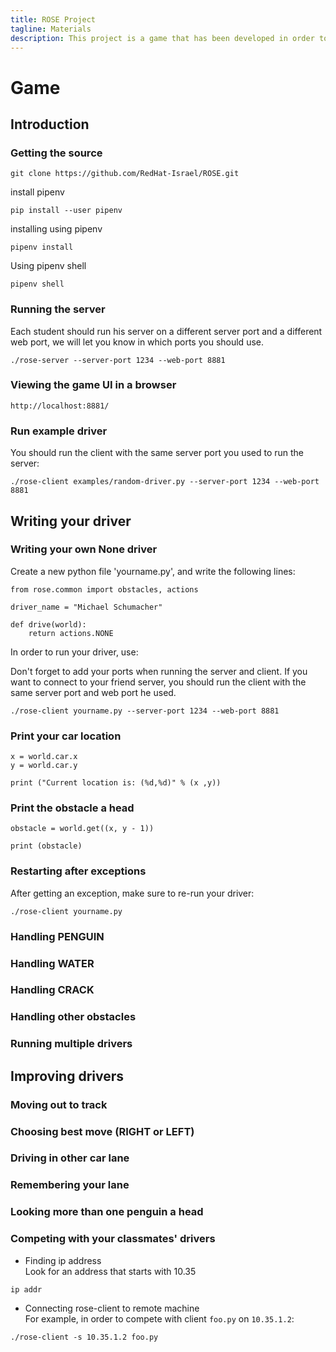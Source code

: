 ```yaml
---
title: ROSE Project
tagline: Materials
description: This project is a game that has been developed in order to help teach kids Python
---
```


# Game

## Introduction

### Getting the source

```
git clone https://github.com/RedHat-Israel/ROSE.git
```

install pipenv

```
pip install --user pipenv
```

installing using pipenv
```
pipenv install
```

Using pipenv shell
```
pipenv shell
```

### Running the server
Each student should run his server on a different server port and a different web port, we will let you know in which ports you should use.

```
./rose-server --server-port 1234 --web-port 8881
```

### Viewing the game UI in a browser

```
http://localhost:8881/
```

### Run example driver
You should run the client with the same server port you used to run the server:

```
./rose-client examples/random-driver.py --server-port 1234 --web-port 8881
```

## Writing your driver

### Writing your own None driver

Create a new python file 'yourname.py', and write the following lines:

```
from rose.common import obstacles, actions

driver_name = "Michael Schumacher"

def drive(world):
    return actions.NONE
```

In order to run your driver, use:

Don't forget to add your ports when running the server and client.
If you want to connect to your friend server, you should run the client with the same server port and web port he used.


```
./rose-client yourname.py --server-port 1234 --web-port 8881
```

### Print your car location
```
x = world.car.x
y = world.car.y

print ("Current location is: (%d,%d)" % (x ,y))
```

### Print the obstacle a head
```
obstacle = world.get((x, y - 1))

print (obstacle)
```

### Restarting after exceptions
After getting an exception, make sure to re-run your driver:
```
./rose-client yourname.py
```
### Handling PENGUIN

### Handling WATER

### Handling CRACK

### Handling other obstacles

### Running multiple drivers

## Improving drivers

### Moving out to track

### Choosing best move (RIGHT or LEFT)

### Driving in other car lane

### Remembering your lane

### Looking more than one penguin a head

### Competing with your classmates' drivers

- Finding ip address<br>
Look for an address that starts with 10.35
```
ip addr
```
- Connecting rose-client to remote machine<br>
For example, in order to compete with client `foo.py` on `10.35.1.2`:
```
./rose-client -s 10.35.1.2 foo.py
```
